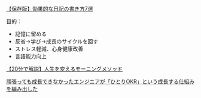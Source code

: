 
 [【保存版】効果的な日記の書き方7選](https://studyhacker.net/how-to-write-diary)

目的：
- 記憶に留める
- 反省→学び→成長のサイクルを回す
- ストレス軽減、心身健康改善
- 言語能力向上

[【20分で解説】人生を変えるモーニングメソッド](https://www.youtube.com/watch?v=CrIk2Iwghzk)

[頑張っても成長できなかったエンジニアが「ひとりOKR」という成長する仕組みを編み出した](https://qiita.com/mball/items/f4db1696b7c2f6cc63ef)
